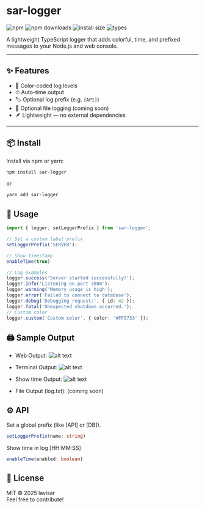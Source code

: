 # sar-logger

![npm](https://img.shields.io/npm/v/sar-logger)
![npm downloads](https://img.shields.io/npm/dt/sar-logger)
![install size](https://badgen.net/packagephobia/install/sar-logger)
![types](https://badgen.net/npm/types/sar-logger)

A lightweight TypeScript logger that adds colorful, time, and prefixed messages to your Node.js and web console.

---

## ✨ Features

- 🎨 Color-coded log levels
- ⏱ Auto-time output
- 🏷 Optional log prefix (e.g. `[API]`)
- 📁 Optional file logging (coming soon)
- 🪶 Lightweight — no external dependencies

---

## 📦 Install

Install via npm or yarn:

```bash
npm install sar-logger
```
or
```bash
yarn add sar-logger
```
## 🚀 Usage

```ts
import { logger, setLoggerPrefix } from 'sar-logger';

// Set a custom label prefix
setLoggerPrefix('SERVER');

// Show timestamp
enableTime(true)

// Log examples
logger.success('Server started successfully!');
logger.info('Listening on port 3000');
logger.warning('Memory usage is high');
logger.error('Failed to connect to database');
logger.debug('Debugging request:', { id: 42 });
logger.fatal('Unexpected shutdown occurred.');
// Custom color
logger.custom('Custom color', { color: '#FF5733' });

```
## 🖨 Sample Output
- Web Output:
![alt text](https://xgjzloifyvgpbmyonaya.supabase.co/storage/v1/object/public/files/Flb7lZ8XWE/original)
- Terminal Output:
![alt text](https://xgjzloifyvgpbmyonaya.supabase.co/storage/v1/object/public/files/uUp5brViwS/original)
- Show time Output:
![alt text](https://xgjzloifyvgpbmyonaya.supabase.co/storage/v1/object/public/files/Ml59dQewR1/original)


- File Output (log.txt): (coming soon)

## ⚙️ API
Set a global prefix (like [API] or [DB]).
```ts
setLoggerPrefix(name: string)
```
Show time in log [HH:MM:SS]
```ts
enableTime(enabled: boolean)
```

## 📜 License
MIT © 2025 lavisar <br/>
Feel free to contribute!

